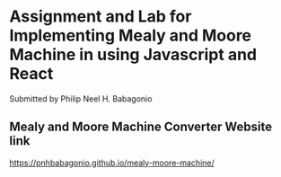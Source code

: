 # Assignment and Lab for Implementing Mealy and Moore Machine in using Javascript and React
Submitted by Philip Neel H. Babagonio


## Mealy and Moore Machine Converter Website link
https://pnhbabagonio.github.io/mealy-moore-machine/

